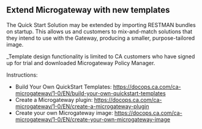 ## Extend Microgateway with new templates
The Quick Start Solution may be extended by importing RESTMAN bundles on startup. This allows us and customers to mix-and-match solutions that they intend to use with the Gateway, producing a smaller, purpose-tailored image.

_Template design functionality is limited to CA customers who have signed up for trial and downloaded Microgateway Policy Manager. 

Instructions:
- Build Your Own QuickStart Templates: https://docops.ca.com/ca-microgateway/1-0/EN/build-your-own-quickstart-templates
- Create a Microgateway plugin: https://docops.ca.com/ca-microgateway/1-0/EN/create-a-microgateway-plugin
- Create your own Microgateway image: https://docops.ca.com/ca-microgateway/1-0/EN/create-your-own-microgateway-image
